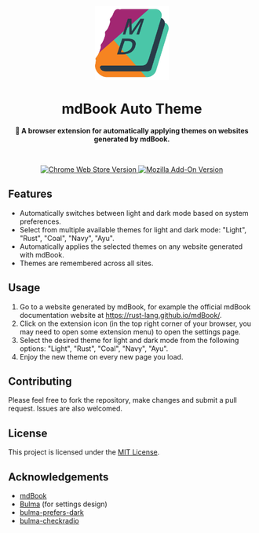 <p align="center">
  <a href="https://github.com/cptpiepmatz/great-on-deck-search">
    <img height="150" src="./icon/icon.svg">
  </a>
</p>
<h1 align="center">mdBook Auto Theme</h1>
<p align="center">
  <b>🎨 A browser extension for automatically applying themes on websites generated by mdBook.</b>
</p>

<br>

<p align="center">
  <a href="https://chrome.google.com/webstore/detail/mdbook-auto-theme/lkdbgbnmahmockjjcjokmnjeeddaoeib">
    <img alt="Chrome Web Store Version" src="https://img.shields.io/chrome-web-store/v/lkdbgbnmahmockjjcjokmnjeeddaoeib?logo=google-chrome&style=for-the-badge"/>
  </a>
  <a href="https://addons.mozilla.org/firefox/addon/mdbook-auto-theme/">
    <img alt="Mozilla Add-On Version" src="https://img.shields.io/amo/v/mdbook-auto-theme?color=orange&logo=firefox&style=for-the-badge"/>
  </a>
</p>

## Features
- Automatically switches between light and dark mode based on system preferences.
- Select from multiple available themes for light and dark mode: "Light", "Rust", "Coal", "Navy", "Ayu".
- Automatically applies the selected themes on any website generated with mdBook.
- Themes are remembered across all sites.

## Usage
1. Go to a website generated by mdBook, for example the official mdBook documentation website at https://rust-lang.github.io/mdBook/.
2. Click on the extension icon (in the top right corner of your browser, you may need to open some extension menu) to open the settings page.
3. Select the desired theme for light and dark mode from the following options: "Light", "Rust", "Coal", "Navy", "Ayu".
4. Enjoy the new theme on every new page you load.

## Contributing
Please feel free to fork the repository, make changes and submit a pull request. Issues are also welcomed.

## License
This project is licensed under the [MIT License](https://github.com/cptpiepmatz/mdbook-auto-theme/blob/main/LICENSE).

## Acknowledgements
- [mdBook](https://github.com/rust-lang/mdBook)
- [Bulma](https://bulma.io/) (for settings design)
- [bulma-prefers-dark](https://github.com/jloh/bulma-prefers-dark)
- [bulma-checkradio](https://github.com/Wikiki/bulma-checkradio)
